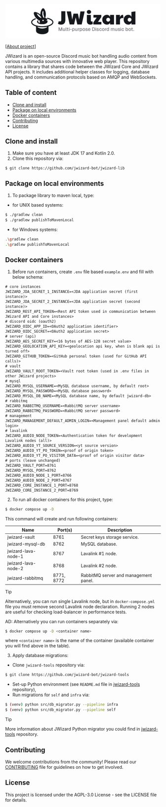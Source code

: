 ![](.github/banner.png)

[[About project](https://jwizard.pl/about)]

JWizard is an open-source Discord music bot handling audio content from various multimedia sources
with innovative web player. This repository contains a library that shares code between the JWizard
Core and JWizard API projects. It includes additional helper classes for logging, database handling,
and communication protocols based on AMQP and WebSockets.

## Table of content

* [Clone and install](#clone-and-install)
* [Package on local environments](#package-on-local-environments)
* [Docker containers](#docker-containers)
* [Contributing](#contributing)
* [License](#license)

## Clone and install

1. Make sure you have at least JDK 17 and Kotlin 2.0.
2. Clone this repository via:

```shell
$ git clone https://github.com/jwizard-bot/jwizard-lib
```

## Package on local environments

1. To package library to maven local, type:

- for UNIX based systems:

```bash
$ ./gradlew clean
$ ./gradlew publishToMavenLocal
```

- for Windows systems:

```bash
.\gradlew clean
.\gradlew publishToMavenLocal
```

## Docker containers

1. Before run containers, create `.env` file based `example.env` and fill with below schema:

```properties
# core instances
JWIZARD_JDA_SECRET_1_INSTANCE=<JDA application secret (first instance)>
JWIZARD_JDA_SECRET_2_INSTANCE=<JDA application secret (second instance)>
JWIZARD_REST_API_TOKEN=<Rest API token used in communication between JWizard API and Core instances>
# discord oidc (oauth2)
JWIZARD_OIDC_APP_ID=<OAuth2 application identifier>
JWIZARD_OIDC_SECRET=<OAuth2 application secret>
# server (api)
JWIZARD_AES_SECRET_KEY=<16 bytes of AES-128 secret value>
JWIZARD_GEOLOCATION_API_KEY=<geolocation api key, when is blank api is turned off>
JWIZARD_GITHUB_TOKEN=<GitHub personal token (used for GitHub API calls)>
# vault
JWIZARD_VAULT_ROOT_TOKEN=<Vault root token (used in .env files in other JWizard projects>
# mysql
JWIZARD_MYSQL_USERNAME=<MySQL database username, by default root>
JWIZARD_MYSQL_PASSWORD=<MySQL database password>
JWIZARD_MYSQL_DB_NAME=<MySQL database name, by default jwizard-db>
# rabbitmq
JWIZARD_RABBITMQ_USERNAME=<RabbitMQ server username>
JWIZARD_RABBITMQ_PASSWORD=<RabbitMQ server password>
# management
JWIZARD_MANAGEMENT_DEFAULT_ADMIN_LOGIN=<Management panel default admin login>
# lavalink
JWIZARD_AUDIO_NODE_TOKEN=<Authentication token for development Lavalink nodes (all)>
JWIZARD_AUDIO_YT_SOURCE_VERSION=<yt source version>
JWIZARD_AUDIO_YT_PO_TOKEN=<proof of origin token>
JWIZARD_AUDIO_YT_PO_VISITOR_DATA=<proof of origin visitor data>
# ports (leave unchanged)
JWIZARD_VAULT_PORT=8761
JWIZARD_MYSQL_PORT=8762
JWIZARD_AUDIO_NODE_1_PORT=8766
JWIZARD_AUDIO_NODE_2_PORT=8767
JWIZARD_CORE_INSTANCE_1_PORT=8768
JWIZARD_CORE_INSTANCE_2_PORT=8769
```

2. To run all docker containers for this project, type:

```bash
$ docker compose up -D
```

This command will create and run following containers:

| Name                | Port(s)    | Description                           |
|---------------------|------------|---------------------------------------|
| jwizard-vault       | 8761       | Secret keys storage service.          |
| jwizard-mysql-db    | 8762       | MySQL database.                       |
| jwizard-lava-node-1 | 8767       | Lavalink #1 node.                     |
| jwizard-lava-node-2 | 8768       | Lavalink #2 node.                     |
| jwizard-rabbitmq    | 8771, 8772 | RabbitMQ server and management panel. |

> [!TIP]
> Alternatively, you can run single Lavalink node, but in `docker-compose.yml` file you must
> remove second Lavalink node declaration. Running 2 nodes are useful for checking load-balancer in
> performance tests.

AD: Alternatively you can run containers separately via:

```bash
$ docker compose up -D <container name>
```

where `<container name>` is the name of the container (available container you will find above in
the table).

3. Apply database migrations:

* Clone `jwizard-tools` repository via:

```bash
$ git clone https://github.com/jwizard-bot/jwizard-tools
```

* Set-up Python environment (see `README.md` file
  in [jwizard-tools](https://github.com/jwizard-bot/jwizard-tools) repository),
* Run migrations for `self` and `infra` via:

```bash
$ (venv) python src/db_migrator.py --pipeline infra
$ (venv) python src/db_migrator.py --pipeline self
```

> [!TIP]
> More information about JWizard Python migrator you could find in
> [jwizard-tools](https://github.com/jwizard-bot/jwizard-tools) repository.

## Contributing

We welcome contributions from the community! Please read our [CONTRIBUTING](./CONTRIBUTING.md) file
for guidelines on how to get involved.

## License

This project is licensed under the AGPL-3.0 License - see the LICENSE file for details.
